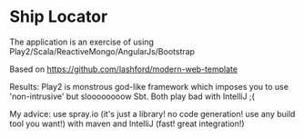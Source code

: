 Ship Locator
===========

The application is an exercise of using Play2/Scala/ReactiveMongo/AngularJs/Bootstrap

Based on https://github.com/lashford/modern-web-template

Results: 
Play2 is monstrous god-like framework which imposes you to use 'non-intrusive' but sloooooooow Sbt. Both play bad with IntelliJ ;(

My advice: 
use spray.io (it's just a library! no code generation! use any build tool you want!) with maven and IntelliJ (fast! great integration!)